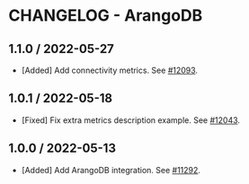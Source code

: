 # CHANGELOG - ArangoDB

## 1.1.0 / 2022-05-27

* [Added] Add connectivity metrics. See [#12093](https://github.com/DataDog/integrations-core/pull/12093).

## 1.0.1 / 2022-05-18

* [Fixed] Fix extra metrics description example. See [#12043](https://github.com/DataDog/integrations-core/pull/12043).

## 1.0.0 / 2022-05-13

* [Added] Add ArangoDB integration. See [#11292](https://github.com/DataDog/integrations-core/pull/11292).

